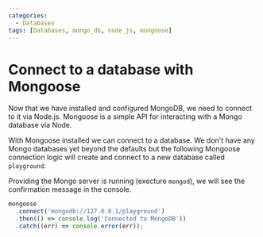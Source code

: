 ```yaml
---
categories:
  - Databases
tags: [Databases, mongo_db, node_js, mongoose]
---
```


# Connect to a database with Mongoose

Now that we have installed and configured MongoDB, we need to connect to it via Node.js. Mongoose is a simple API for interacting with a Mongo database via Node.

With Mongoose installed we can connect to a database. We don't have any Mongo databases yet beyond the defaults but the following Mongoose connection logic will create and connect to a new database called `playground`:

Providing the Mongo server is running (execture `mongod`), we will see the confirmation message in the console.

```js
mongoose
  .connect('mongodb://127.0.0.1/playground')
  .then(() => console.log('Connected to MongoDB'))
  .catch((err) => console.error(err));
```
